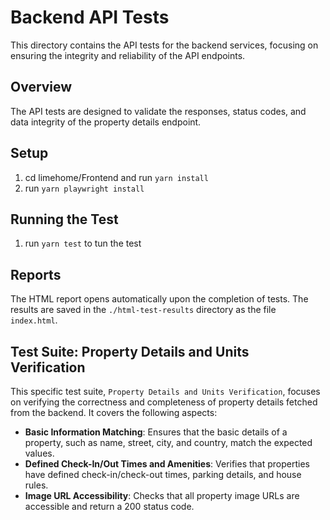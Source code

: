# Backend API Tests

This directory contains the API tests for the backend services, focusing on ensuring the integrity and reliability of the API endpoints.

## Overview

The API tests are designed to validate the responses, status codes, and data integrity of the property details endpoint. 

## Setup
1. cd limehome/Frontend and run `yarn install`
2. run `yarn playwright install`

## Running the Test
1. run `yarn test` to tun the test

## Reports

The HTML report opens automatically upon the completion of tests. The results are saved in the `./html-test-results` directory as the file `index.html`.

## Test Suite: Property Details and Units Verification

This specific test suite, `Property Details and Units Verification`, focuses on verifying the correctness and completeness of property details fetched from the backend. It covers the following aspects:

- **Basic Information Matching**: Ensures that the basic details of a property, such as name, street, city, and country, match the expected values.
- **Defined Check-In/Out Times and Amenities**: Verifies that properties have defined check-in/check-out times, parking details, and house rules.
- **Image URL Accessibility**: Checks that all property image URLs are accessible and return a 200 status code.